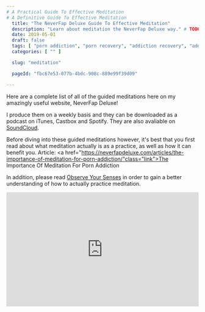 ```yaml
---
# A Practical Guide To Effective Meditation
# A Definitive Guide To Effective Meditation
  title: "The NeverFap Deluxe Guide To Effective Meditation"
  description: "Learn about meditation the NeverFap Deluxe way." # TODO
  date: 2019-05-01
  draft: false
  tags: [ "porn addiction", "porn recovery", "addiction recovery", "addiction", "awareness", "nofap", "neverfap", "neverfap deluxe" ]
  categories: [ "" ]

  slug: "meditation"

  pageId: "fbc67e53-077b-4bdc-908c-889e99f39d09"

---
```


Here are a complete list of all of the guided meditations here on my amazingly useful website, NeverFap Deluxe!

I produce them on a weekly basis and they can be downloaded as a podcast on iTunes, Castbox and Spotify. They are also avaliable on <a class="link" href="https://soundcloud.com/neverfapdeluxe">SoundCloud</a>.

Before diving into these guided meditations however, it's best that you first read about what meditation actually is as a practice, as well as how it can benefit you. Article: <a href="https://neverfapdeluxe.com/articles/the-importance-of-meditation-for-porn-addiction/"class="link">The Importance Of Meditation For Porn Addiction</a>

In addition, please read <a class="link" href="https://neverfapdeluxe.com/practices/observe-your-senses">Observe Your Senses</a> in order to gain a better understanding of how to actually practice meditation.

<iframe src="https://castbox.fm/app/castbox/player/id2113294?v=4.1.190428&autoplay=0" frameborder="0" width="100%" height="300"></iframe>
